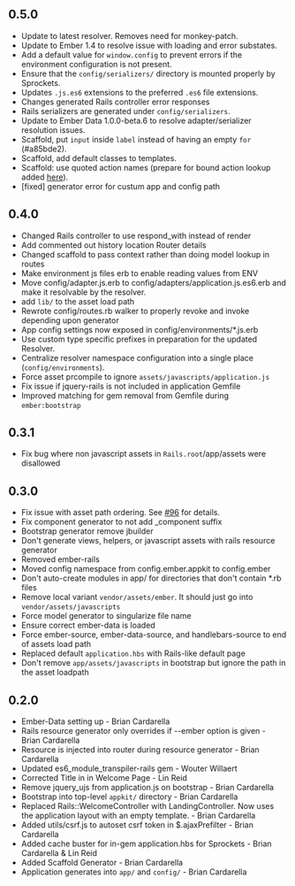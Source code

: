 ## 0.5.0

* Update to latest resolver. Removes need for monkey-patch.
* Update to Ember 1.4 to resolve issue with loading and error substates.
* Add a default value for `window.config` to prevent errors if the environment configuration is not present.
* Ensure that the `config/serializers/` directory is mounted properly by Sprockets.
* Updates `.js.es6` extensions to the preferred  `.es6` file extensions.
* Changes generated Rails controller error responses
* Rails serializers are generated under `config/serializers`.
* Update to Ember Data 1.0.0-beta.6 to resolve adapter/serializer resolution issues.
* Scaffold, put `input` inside `label` instead of having an empty `for` (#a85bde2).
* Scaffold, add default classes to templates.
* Scaffold: use quoted action names (prepare for bound action lookup added [here](https://github.com/emberjs/ember.js/pull/3936)).
* [fixed] generator error for custum app and config path

## 0.4.0

* Changed Rails controller to use respond\_with instead of render
* Add commented out history location Router details
* Changed scaffold to pass context rather than doing model lookup in routes
* Make environment js files erb to enable reading values from ENV
* Move config/adapter.js.erb to config/adapters/application.js.es6.erb
  and make it resolvable by the resolver.
* add `lib/` to the asset load path
* Rewrote config/routes.rb walker to properly revoke and invoke
  depending upon generator
* App config settings now exposed in config/environments/\*.js.erb
* Use custom type specific prefixes in preparation for the updated Resolver.
* Centralize resolver namespace configuration into a single place (`config/environments`).
* Force asset prcompile to ignore `assets/javascripts/application.js`
* Fix issue if jquery-rails is not included in application Gemfile
* Improved matching for gem removal from Gemfile during `ember:bootstrap`

## 0.3.1

* Fix bug where non javascript assets in `Rails.root`/app/assets were
  disallowed

## 0.3.0

* Fix issue with asset path ordering. See [#96](https://github.com/dockyard/ember-appkit-rails/issues/96) for details.
* Fix component generator to not add \_component suffix
* Bootstrap generator remove jbuilder
* Don't generate views, helpers, or javascript assets with rails
  resource generator
* Removed ember-rails
* Moved config namespace from config.ember.appkit to config.ember
* Don't auto-create modules in app/ for directories that don't contain
  \*.rb files
* Remove local variant `vendor/assets/ember`. It should just go into
  `vendor/assets/javascripts`
* Force model generator to singularize file name
* Ensure correct ember-data is loaded
* Force ember-source, ember-data-source, and handlebars-source to end of
  assets load path
* Replaced default `application.hbs` with Rails-like default page
* Don't remove `app/assets/javascripts` in bootstrap but ignore the path
  in the asset loadpath

## 0.2.0

* Ember-Data setting up - Brian Cardarella
* Rails resource generator only overrides if --ember option is given - Brian Cardarella
* Resource is injected into router during resource generator - Brian Cardarella
* Updated es6\_module\_transpiler-rails gem - Wouter Willaert
* Corrected Title in in Welcome Page - Lin Reid
* Remove jquery\_ujs from application.js on bootstrap - Brian Cardarella
* Bootstrap into top-level `appkit/` directory - Brian Cardarella
* Replaced Rails::WelcomeController with LandingController. Now uses
  the application layout with an empty template. - Brian Cardarella
* Added utils/csrf.js to autoset csrf token in $.ajaxPrefilter - Brian Cardarella
* Added cache buster for in-gem application.hbs for Sprockets - Brian Cardarella & Lin Reid
* Added Scaffold Generator - Brian Cardarella
* Application generates into `app/` and `config/` - Brian Cardarella
